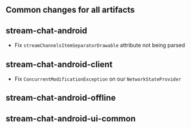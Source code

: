## Common changes for all artifacts

## stream-chat-android
- Fix `streamChannelsItemSeparatorDrawable` attribute not being parsed

## stream-chat-android-client
- Fix `ConcurrentModificationException` on our `NetworkStateProvider`

## stream-chat-android-offline

## stream-chat-android-ui-common
